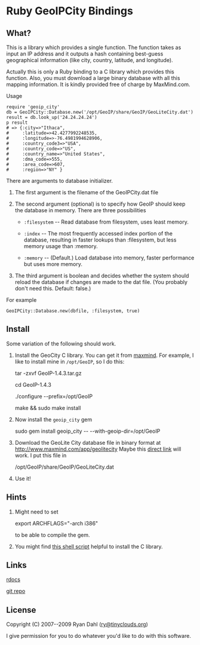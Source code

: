 Ruby GeoIPCity Bindings
=======================

What?
-----

This is a library which provides a single function. The function takes as
input an IP address and it outputs a hash containing best-guess geographical
information (like city, country, latitude, and longitude).

Actually this is only a Ruby binding to a C library which provides this
function. Also, you must download a large binary database with all this
mapping information. It is kindly provided free of charge by MaxMind.com. 

Usage

    require 'geoip_city'
    db = GeoIPCity::Database.new('/opt/GeoIP/share/GeoIP/GeoLiteCity.dat')
    result = db.look_up('24.24.24.24')
    p result 
    # => {:city=>"Ithaca", 
    #     :latitude=>42.4277992248535, 
    #     :longitude=>-76.4981994628906, 
    #     :country_code3=>"USA", 
    #     :country_code=>"US",
    #     :country_name=>"United States", 
    #     :dma_code=>555,
    #     :area_code=>607, 
    #     :region=>"NY" }

There are arguments to database initializer.

  1. The first argument is the filename of the GeoIPCity.dat file 

  2. The second argument (optional) is to specify how GeoIP should
     keep the database in memory. There are three possibilities

      * `:filesystem` -- Read database from filesystem, uses least memory.

      * `:index` -- The most frequently accessed index portion of the
        database, resulting in faster lookups than :filesystem, but less
        memory usage than :memory.

      * `:memory` -- (Default.) Load database into memory, faster performance but uses more memory.

  3. The third argument is boolean and decides whether the system should
     reload the database if changes are made to the dat file. (You probably
     don't need this. Default: false.)

For example 

    GeoIPCity::Database.new(dbfile, :filesystem, true)


Install
-------

Some variation of the following should work.

  1. Install the GeoCity C library. You can get it from
  [maxmind](http://www.maxmind.com/app/c).
  For example, I like to install mine in `/opt/GeoIP`, so I do this:

       tar -zxvf GeoIP-1.4.3.tar.gz 

       cd GeoIP-1.4.3

       ./configure --prefix=/opt/GeoIP

       make && sudo make install

  2. Now install the `geoip_city` gem 

       sudo gem install geoip_city -- --with-geoip-dir=/opt/GeoIP

  3. Download the GeoLite City database file in binary format at http://www.maxmind.com/app/geolitecity
     Maybe this [direct link](http://www.maxmind.com/download/geoip/database/GeoLiteCity.dat.gz) will work. 
     I put this file in 

       /opt/GeoIP/share/GeoIP/GeoLiteCity.dat

  4. Use it!

Hints
-----

  1. Might need to set

       export ARCHFLAGS="-arch i386"

     to be able to compile the gem.

  2. You might find [this shell
  script](http://github.com/grimen/my_shell_scripts/blob/8cf04cb6829e68a47f2d6f9d9e057766ea72beb4/install_geoip-city.sh)
     helpful to install the C library.

Links
-----

[rdocs](http://geoip-city.rubyforge.org/)

[git repo](https://github.com/ry/geoip-city/tree)

License 
-------
Copyright (C) 2007--2009 Ryan Dahl (ry@tinyclouds.org)

I give permission for you to do whatever you'd like to do with this software.
